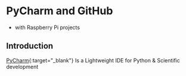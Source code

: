 # PyCharm and GitHub
- with Raspberry Pi projects

## Introduction

[PyCharm](https://www.jetbrains.com/pycharm/download/){:target="_blank"}
Is a Lightweight IDE for Python & Scientific development


